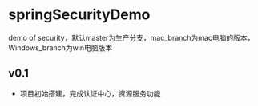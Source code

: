 # springSecurityDemo
demo of security，默认master为生产分支，mac_branch为mac电脑的版本，Windows_branch为win电脑版本

## v0.1
- 项目初始搭建，完成认证中心，资源服务功能
